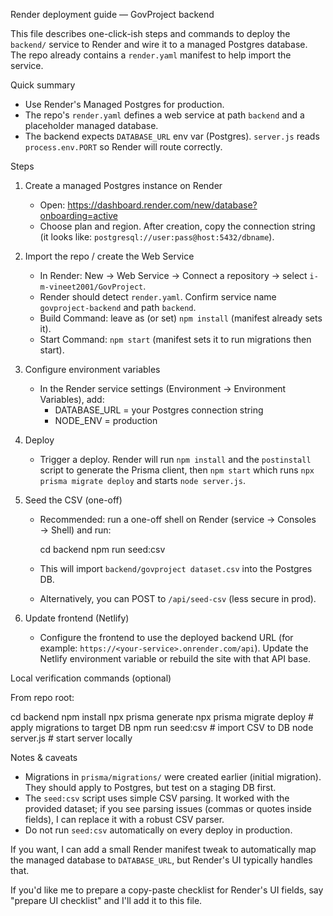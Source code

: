 Render deployment guide — GovProject backend

This file describes one-click-ish steps and commands to deploy the `backend/`
service to Render and wire it to a managed Postgres database. The repo already
contains a `render.yaml` manifest to help import the service.

Quick summary

- Use Render's Managed Postgres for production.
- The repo's `render.yaml` defines a web service at path `backend` and a
  placeholder managed database.
- The backend expects `DATABASE_URL` env var (Postgres). `server.js` reads
  `process.env.PORT` so Render will route correctly.

Steps

1. Create a managed Postgres instance on Render

   - Open: https://dashboard.render.com/new/database?onboarding=active
   - Choose plan and region. After creation, copy the connection string (it
     looks like: `postgresql://user:pass@host:5432/dbname`).

2. Import the repo / create the Web Service

   - In Render: New → Web Service → Connect a repository → select
     `i-m-vineet2001/GovProject`.
   - Render should detect `render.yaml`. Confirm service name `govproject-backend`
     and path `backend`.
   - Build Command: leave as (or set) `npm install` (manifest already sets it).
   - Start Command: `npm start` (manifest sets it to run migrations then start).

3. Configure environment variables

   - In the Render service settings (Environment → Environment Variables), add:
     - DATABASE_URL = your Postgres connection string
     - NODE_ENV = production

4. Deploy

   - Trigger a deploy. Render will run `npm install` and the `postinstall`
     script to generate the Prisma client, then `npm start` which runs
     `npx prisma migrate deploy` and starts `node server.js`.

5. Seed the CSV (one-off)

   - Recommended: run a one-off shell on Render (service → Consoles → Shell) and run:

     cd backend
     npm run seed:csv

   - This will import `backend/govproject dataset.csv` into the Postgres DB.
   - Alternatively, you can POST to `/api/seed-csv` (less secure in prod).

6. Update frontend (Netlify)
   - Configure the frontend to use the deployed backend URL (for example:
     `https://<your-service>.onrender.com/api`). Update the Netlify environment
     variable or rebuild the site with that API base.

Local verification commands (optional)

From repo root:

cd backend
npm install
npx prisma generate
npx prisma migrate deploy # apply migrations to target DB
npm run seed:csv # import CSV to DB
node server.js # start server locally

Notes & caveats

- Migrations in `prisma/migrations/` were created earlier (initial migration).
  They should apply to Postgres, but test on a staging DB first.
- The `seed:csv` script uses simple CSV parsing. It worked with the provided
  dataset; if you see parsing issues (commas or quotes inside fields), I can
  replace it with a robust CSV parser.
- Do not run `seed:csv` automatically on every deploy in production.

If you want, I can add a small Render manifest tweak to automatically map the
managed database to `DATABASE_URL`, but Render's UI typically handles that.

If you'd like me to prepare a copy-paste checklist for Render's UI fields,
say "prepare UI checklist" and I'll add it to this file.
